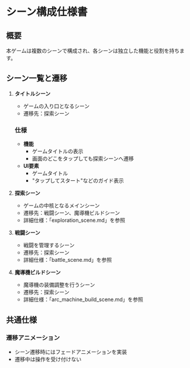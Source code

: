 # シーン構成仕様書

## 概要

本ゲームは複数のシーンで構成され、各シーンは独立した機能と役割を持ちます。

## シーン一覧と遷移

1. **タイトルシーン**
   - ゲームの入り口となるシーン
   - 遷移先：探索シーン
   
   ### 仕様
   - **機能**
     - ゲームタイトルの表示
     - 画面のどこをタップしても探索シーンへ遷移
   - **UI要素**
     - ゲームタイトル
     - "タップしてスタート"などのガイド表示

2. **探索シーン**
   - ゲームの中核となるメインシーン
   - 遷移先：戦闘シーン、魔導機ビルドシーン
   - 詳細仕様：「exploration_scene.md」を参照

3. **戦闘シーン**
   - 戦闘を管理するシーン
   - 遷移先：探索シーン
   - 詳細仕様：「battle_scene.md」を参照

4. **魔導機ビルドシーン**
   - 魔導機の装備調整を行うシーン
   - 遷移先：探索シーン
   - 詳細仕様：「arc_machine_build_scene.md」を参照

## 共通仕様

### 遷移アニメーション
- シーン遷移時にはフェードアニメーションを実装
- 遷移中は操作を受け付けない